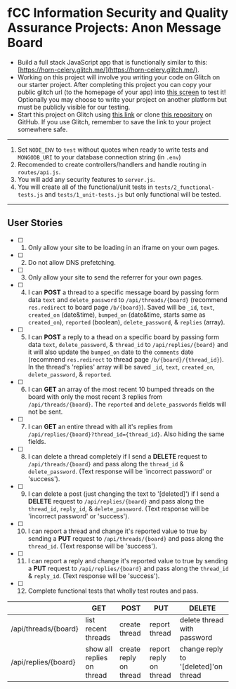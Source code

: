 # fCC Information Security and Quality Assurance Projects: Anon Message Board  

- Build a full stack JavaScript app that is functionally similar to this: [https://horn-celery.glitch.me/](https://horn-celery.glitch.me/).  
- Working on this project will involve you writing your code on Glitch on our starter project. After completing this project you can copy your public glitch url (to the homepage of your app) into [this screen](https://pricey-hugger.glitch.me/) to test it! Optionally you may choose to write your project on another platform but must be publicly visible for our testing.  
- Start this project on Glitch using [this link](https://glitch.com/#!/import/github/freeCodeCamp/boilerplate-project-messageboard/) or clone [this repository](https://github.com/freeCodeCamp/boilerplate-project-messageboard/) on GitHub. If you use Glitch, remember to save the link to your project somewhere safe.

---

1) Set `NODE_ENV` to `test` without quotes when ready to write tests and `MONGODB_URI` to your database connection string (in `.env`)
2) Recomended to create controllers/handlers and handle routing in `routes/api.js`.  
3) You will add any security features to `server.js`.  
4) You will create all of the functional/unit tests in `tests/2_functional-tests.js` and `tests/1_unit-tests.js` but only functional will be tested.  

---

## User Stories  
* [ ] 1. Only allow your site to be loading in an iframe on your own pages.  
* [ ] 2. Do not allow DNS prefetching.  
* [ ] 3. Only allow your site to send the referrer for your own pages.  
* [ ] 4. I can **POST** a thread to a specific message board by passing form data `text` and `delete_password` to `/api/threads/{board}` (recommend `res.redirect` to board page `/b/{board}`). Saved will be `_id`, `text`, `created_on` (date&time), `bumped_on` (date&time, starts same as `created_on`), `reported` (boolean), `delete_password`, & `replies` (array).  
* [ ] 5. I can **POST** a reply to a thead on a specific board by passing form data `text`, `delete_password`, & `thread_id` to `/api/replies/{board}` and it will also update the `bumped_on` date to the `comments` date (recommend `res.redirect` to thread page `/b/{board}/{thread_id}`). In the thread's 'replies' array will be saved `_id`, `text`, `created_on`, `delete_password`, & `reported`.  
* [ ] 6. I can **GET** an array of the most recent 10 bumped threads on the board with only the most recent 3 replies from `/api/threads/{board}`. The `reported` and `delete_passwords` fields will not be sent.  
* [ ] 7. I can **GET** an entire thread with all it's replies from `/api/replies/{board}?thread_id={thread_id}`. Also hiding the same fields.  
* [ ] 8. I can delete a thread completely if I send a **DELETE** request to `/api/threads/{board}` and pass along the `thread_id` & `delete_password`. (Text response will be 'incorrect password' or 'success').  
* [ ] 9. I can delete a post (just changing the text to '[deleted]') if I send a **DELETE** request to `/api/replies/{board}` and pass along the `thread_id`, `reply_id`, & `delete_password`. (Text response will be 'incorrect password' or 'success').  
* [ ] 10. I can report a thread and change it's reported value to true by sending a **PUT** request to `/api/threads/{board}` and pass along the `thread_id`. (Text response will be 'success').  
* [ ] 11. I can report a reply and change it's reported value to true by sending a **PUT** request to `/api/replies/{board}` and pass along the `thread_id` & `reply_id`. (Text response will be 'success').  
* [ ] 12. Complete functional tests that wholly test routes and pass.  

|   | GET | POST | PUT | DELETE |
|---|---|---|---|---|
| /api/threads/{board} | list recent threads | create thread | report thread | delete thread with password |
| /api/replies/{board} | show all replies on thread | create reply on thread | report reply on thread | change reply to '[deleted]'on thread |
